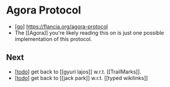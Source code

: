 # Agora Protocol
- [[go]] https://flancia.org/agora-protocol
- The [[Agora]] you're likely reading this on is just one possible implementation of this protocol. 

## Next
   - [[todo]] get back to [[gyuri lajos]] w.r.t. [[TrailMarks]].
   - [[todo]] get back to [[jack park]] w.r.t. [[typed wikilinks]]

[//begin]: # "Autogenerated link references for markdown compatibility"
[go]: go "Go"
[todo]: todo "Todo"
[//end]: # "Autogenerated link references"